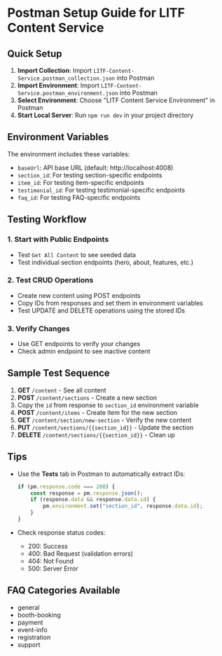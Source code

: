 # Postman Setup Guide for LITF Content Service

## Quick Setup

1. **Import Collection**: Import `LITF-Content-Service.postman_collection.json` into Postman
2. **Import Environment**: Import `LITF-Content-Service.postman_environment.json` into Postman
3. **Select Environment**: Choose "LITF Content Service Environment" in Postman
4. **Start Local Server**: Run `npm run dev` in your project directory

## Environment Variables

The environment includes these variables:
- `baseUrl`: API base URL (default: http://localhost:4008)
- `section_id`: For testing section-specific endpoints
- `item_id`: For testing item-specific endpoints  
- `testimonial_id`: For testing testimonial-specific endpoints
- `faq_id`: For testing FAQ-specific endpoints

## Testing Workflow

### 1. Start with Public Endpoints
- Test `Get All Content` to see seeded data
- Test individual section endpoints (hero, about, features, etc.)

### 2. Test CRUD Operations
- Create new content using POST endpoints
- Copy IDs from responses and set them in environment variables
- Test UPDATE and DELETE operations using the stored IDs

### 3. Verify Changes
- Use GET endpoints to verify your changes
- Check admin endpoint to see inactive content

## Sample Test Sequence

1. **GET** `/content` - See all content
2. **POST** `/content/sections` - Create a new section
3. Copy the `id` from response to `section_id` environment variable
4. **POST** `/content/items` - Create item for the new section
5. **GET** `/content/section/new-section` - Verify the new content
6. **PUT** `/content/sections/{{section_id}}` - Update the section
7. **DELETE** `/content/sections/{{section_id}}` - Clean up

## Tips

- Use the **Tests** tab in Postman to automatically extract IDs:
  ```javascript
  if (pm.response.code === 200) {
      const response = pm.response.json();
      if (response.data && response.data.id) {
          pm.environment.set("section_id", response.data.id);
      }
  }
  ```

- Check response status codes:
  - 200: Success
  - 400: Bad Request (validation errors)
  - 404: Not Found
  - 500: Server Error

## FAQ Categories Available
- general
- booth-booking  
- payment
- event-info
- registration
- support